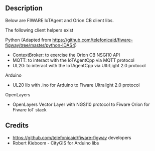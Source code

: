 Description
-------------

Below are FIWARE IoTAgent and Orion CB client libs.

The following client helpers exist

Python (Adapted from https://github.com/telefonicaid/fiware-figway/tree/master/python-IDAS4)
- ContextBroker: to exercise the Orion CB NSGI10 API
- MQTT: to interact with the IoTAgentCpp via MQTT protocol
- UL20: to interact with the IoTAgentCpp via UltrLight 2.0 protocol

Arduino
- UL20 lib with .ino for Arduino to Fiware Ultralight 2.0 protocol

OpenLayers
- OpenLayers Vector Layer with NGSI10 protocol to Fiware Orion for Fiware IoT stack

Credits
-------

- https://github.com/telefonicaid/fiware-figway developers
- Robert Kieboom - CityGIS for Arduino libs



